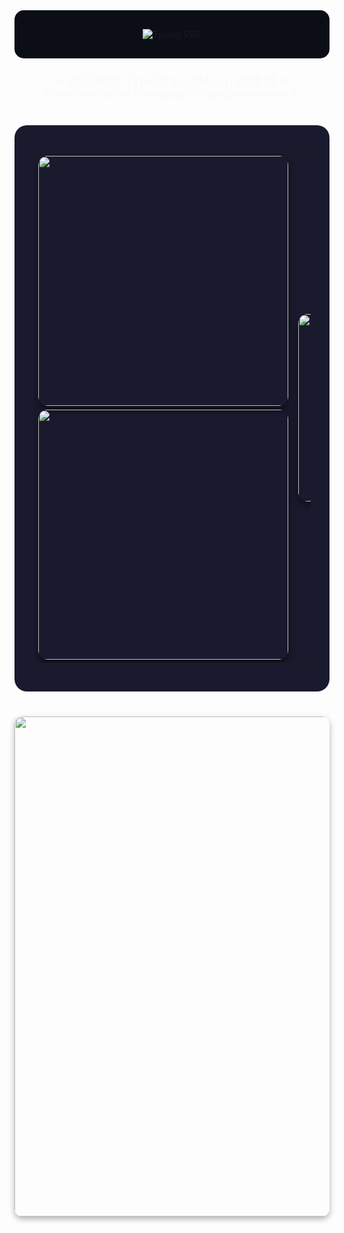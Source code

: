 <div align="center" style="background-color:#0b0d17;padding:30px;border-radius:15px;margin-bottom:40px;">
  <img src="https://readme-typing-svg.demolab.com?font=Fira+Code&pause=1000&color=39C5BB&width=435&lines=Code+weaves+dreams%2C+light+and+shadow+shape+worlds." alt="Typing SVG" />
</div>

<!-- 欢迎语 -->
<h2 align="center" style="font-weight:600;color:#fafafa;margin-top:-20px;">✨ 欢迎来到 TypeDreamMoon 的主页 ✨</h2>
<h3 align="center" style="font-weight:600;color:#fafafa;margin-top:-20px;">✨ Welcome to the homepage of TypeDreamMoon. ✨</h3>

<div align="center" style="background-color:#1a1a2e;padding:30px;border-radius:20px;max-width:920px;margin:40px auto;">
  <table style="border-spacing:30px;">
    <tr>
      <td>
        <!-- 左侧第一张图 -->
        <img width="400" src="https://github-readme-stats.vercel.app/api?username=TypeDreamMoon&theme=tokyonight&include_all_commits=true&show_icons=true&hide_border=true" style="border-radius:15px;box-shadow:0 6px 12px rgba(0,0,0,0.5);"  />
      </td>
       <!-- 右侧语言图（跨两行居中） -->
      <td rowspan="2" valign="middle">
        <img width="300" src="https://github-readme-stats.vercel.app/api/top-langs/?username=TypeDreamMoon&theme=tokyonight&hide_border=true&layout=donut-vertical&langs_count=6" style="border-radius:15px;box-shadow:0 6px 12px rgba(0,0,0,0.5);"  />
      </td>
    </tr>
    <tr>
      <td>
        <img width="400" src="https://github-readme-streak-stats-eight.vercel.app/?user=TypeDreamMoon&theme=tokyonight&currStreakNum=FF0000&fire=FF0000&card_height=205&currStreakLabel=FF0000&ring=FF0000&border=000000" style="border-radius:15px;box-shadow:0 6px 12px rgba(0,0,0,0.5);"  />
      </td>
    </tr>
  </table>
</div>

<div align="center" style="margin-top:40px;">
<img width="800" src="https://github-readme-activity-graph.vercel.app/graph?username=TypeDreamMoon&theme=github-compact&hide_border=true&area=true" style="border-radius:12px;box-shadow:0 4px 10px rgba(0,0,0,0.3);"  />
</div>
